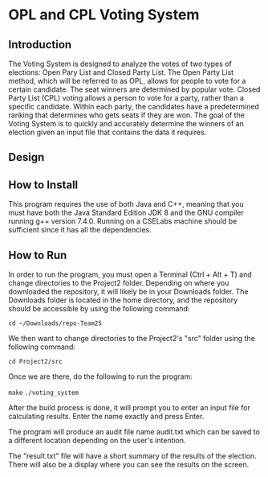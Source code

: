 # OPL and CPL Voting System

## Introduction
The Voting System is designed to analyze the votes of two types of elections: Open Pary List and Closed Party List. The Open Party List method, which will be referred to as OPL, allows for people to vote for a certain candidate. The seat winners are determined by popular vote.
Closed Party List (CPL) voting allows a person to vote for a party, rather than a specific candidate. Within each party, the candidates have a predetermined ranking that determines who gets seats if they are won. The goal of the Voting System is to quickly and accurately determine the winners of an election given an input file that contains the data it requires.

## Design

## How to Install
This program requires the use of both Java and C++, meaning that you must have both the Java Standard Edition JDK 8 and the GNU compiler running g++ version 7.4.0. Running on a CSELabs machine should be sufficient since it has all the dependencies.

## How to Run
In order to run the program, you must open a Terminal (Ctrl + Alt + T) and change directories to the Project2 folder. Depending on where you downloaded the repository, it will likely be in your Downloads folder. The Downloads folder is located in the home directory, and the repository should be accessible by using the following command:

`cd ~/Downloads/repo-Team25`

We then want to change directories to the Project2's "src" folder using the following command:

`cd Project2/src`

Once we are there, do the following to run the program:

`make`
`./voting_system`

After the build process is done, it will prompt you to enter an input file for calculating results. Enter the name exactly and press Enter.

The program will produce an audit file name audit.txt which can be saved to a different location depending on the user's intention.

The "result.txt" file will have a short summary of the results of the election. There will also be a display where you can see the results on the screen.
